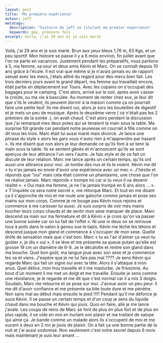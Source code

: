 ```yaml
---
layout: post
title: 'Ma première expérience'
auteur: jeff
metatags:
  description: "histoire de jeff se titulant ma premier expérience"
  keywords: gay, premiere fois
excerpt: Voila, j'ai 29 ans et je suis marié
---
```


Voilà, j'ai 29 ans et je suis marié. Brun aux yeux bleus 1,76 m, 63 Kgs, et un peu sportif.
Mon histoire se passe il y a 6 mois environ, fin juillet avant que l'on ne parte en vacances.
Justement pendant les préparatifs, nous partions à 5, ma femme, sa sour et deux amis Kévin et Marc.
On se connaît depuis 10 ans grâce à l'école.
Il est vrai que même si je n'avais jamais eu de rapport sexuel avec les mecs, j'étais attiré du regard pour des mecs bien fait.
Les trois derniers jours avant le grand départ, ma femme qui travaillait encore, était partie en déplacement sur Tours.
Avec les copains on s'occupait des bagages pour le camping.
C'est alors, arrivé sur le soir, après avoir casser la croûte, ou ma vie à basculée.
Au moment de renter chez eux, je leur dit que s'ils le veulent, ils peuvent dormir à la maison comme ça on pourrait faire une petite teuf.
Ils me disent oui, alors je sors les bouteilles de digestif et je mets un peu de musique.
Après le deuxième verre ( ce n'était pas les 2 premiers de la soirée .), on avait chaud.
C'est alors pendant la discussion que j'ai remarqué mes deux potes qui se tenaient la main sous la table. Ma surprise fût grande car pendant notre jeunesse on courrait à fille comme on dit tous les trois. Marc était lui aussi marié mais divorcé.
Je lance une phrase du style « alors les gars vous n'avez rien à m'apprendre par hasard ».
Ils me disent que non alors je leur demande ce qu'ils font à se tenir la main sous la table.
Ils se sentent gênés et m'annoncent qu'ils se sont aperçus de leur attirance l'un vers l'autre.
Je fais style et de ce fait on discute de leur relation.
Marc me lance après un certain temps, qu'ils ont aussi une attirance pour moi. Je tombe des nus et ils le voient.
Kévin me dit « tu n'as jamais eu envie d'avoir une expérience avec un mec ».
J'hésite et réponds que "oui" mais cela était comme un phantasme, une chose que l'on ne réalise jamais.
Marc réponds « trompe toi car si tu veux il va devenir réalité ».
« Oui mais ma femme, je ne l'ai jamais trompé en 6 ans alors ... ».
« T'inquiète ce sera notre secret », me rétorque Marc.
Et tout en me disant ça il s'approche de moi et me roule une galoche comme jamais et pose ses mains sur mon corps.
Comme je ne bouge pas Kévin nous rejoins et commence à me caresser lui aussi.
Je suis surpris de voir mes mains toucher leurs corps chauds et de sentir mon sexe manquer de place.
Marc descend sa main sur ma fermeture et dit à Kévin « je crois qu'on va passer une bonne soirée car on lui fait de l'effet ».
Ni une ni deux on se retrouve tous à poils dans le salon à genou sue le tapis.
Kévin me lèche les tétons et descend jusque mon gland et commence à s'occuper de mon sexe. Quelle drôle de sensation mais que c'est bon. Marc « tu as l'air d'aimer ça veut-tu goûter », je dis « oui ».
Il se lève et me présente sa queue putain qu'elle est grosse 19 cm un diamètre de 8-9.
Je le décalotte et rentre son gland dans ma bouche. Quel bon goût, ma langue joue avec son sexe et je commence les va et viens. J'espère que je ne lui fais pas mal ????
Je sens Kévin qui regarde Marc qui fait un signe oui avec la tête. Alors il s'attaque à mon anus. Quel délice, mon trou travaille et il me masturbe. Je frissonne.
Au bout d'un moment il me met un doigt et me travaille. Ensuite je sens comme une résistance, je le regarde et me dit que c'est normal car il a mis 3 doigts.
Soudain, Marc me retourne et se pose sur moi.
J'avoue avoir un peu peur. Il me dit d'avoir confiance et me présente sa bite toute dure et me pénètre. Non sans mal au début mais ensuite le pied !!!!!
Pendant qu'il me défonce je suce Kévin.
Il se passe un certain temps et d'un coup je sens du liquide chaud dans ma bouche et Kévin qui jouis. Quoi en faire, allé je me lance j'avale.
Les coups de reins de Marc se font de plus en plus fort et de plus en plus rapide, il se vide en moi en hurlant son plaisir et me traitant de salope qui aime ça.
Je bande comme un malade alors ils s'occupent de moi et me sucent à deux en 2 mn je jouis de plaisir.
On a fait ça une bonne partie de la nuit et j'ai aussi sodomisé.
Non seulement c'est notre secret depuis 6 mois mais maintenant je suis leur amant ...
